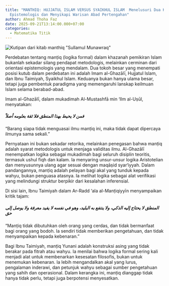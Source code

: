 ```yaml
---
title: "MANTHIQ: HUJJATUL ISLAM VERSUS SYAIKHUL ISLAM  Menelusuri Dua Kutub
  Epistemologis dan Menyikapi Warisan Abad Pertengahan"
author: Ahmad Thoha Faz
date: 2025-09-21T13:14:00.000+07:00
categories:
  - Matematika Titik
---
```

![Kutipan dari kitab manthiq "Sullamul Munawraq"](/images/uploads/whatsapp-image-2025-09-14-at-10.59.14_87301903.jpg "Kutipan dari kitab manthiq \"Sullamul Munawraq\"")

Perdebatan tentang manṭiq (logika formal) dalam khazanah pemikiran Islam bukanlah sekadar silang pendapat metodologis, melainkan cerminan dari orientasi epistemologis yang mendalam. Dua tokoh besar yang menempati posisi kutub dalam perdebatan ini adalah Imam al-Ghazālī, Hujjatul Islam, dan Ibnu Taimiyah, Syaikhul Islam. Keduanya bukan hanya ulama besar, tetapi juga pembentuk paradigma yang memengaruhi lanskap keilmuan Islam selama berabad-abad.



Imam al-Ghazālī, dalam mukadimah Al-Mustashfā min ‘Ilm al-Uṣūl, menyatakan:



##### فمن لا يحيط بهذا المنطق فلا ثقة بعلومه أصلاً

“Barang siapa tidak menguasai ilmu manṭiq ini, maka tidak dapat dipercaya ilmunya sama sekali.”



Pernyataan ini bukan sekadar retorika, melainkan penegasan bahwa manṭiq adalah syarat metodologis untuk menjaga validitas ilmu. Al-Ghazālī menempatkan logika sebagai mukadimah bagi seluruh disiplin teoritis, termasuk ushul fiqh dan kalam. Ia menyaring unsur-unsur logika Aristotelian dan menyusunnya ulang agar sesuai dengan maqāṣid syar‘iyyah. Dalam pandangannya, manṭiq adalah pelayan bagi akal yang tunduk kepada wahyu, bukan penguasa atasnya. Ia melihat logika sebagai alat verifikasi yang melindungi struktur berpikir dari kesalahan inferensial.



Di sisi lain, Ibnu Taimiyah dalam Ar-Radd ‘ala al-Manṭiqiyyīn menyampaikan kritik tajam:



##### المنطق لا يحتاج إليه الذكي، ولا ينتفع به البليد، وهو في نفسه لا يفيد معرفة ولا يوصل إلى حق

 “Manṭiq tidak dibutuhkan oleh orang yang cerdas, dan tidak bermanfaat bagi orang yang bodoh. Ia sendiri tidak memberikan pengetahuan, dan tidak menyampaikan kepada kebenaran.”



Bagi Ibnu Taimiyah, manṭiq Yunani adalah konstruksi asing yang tidak berakar pada fitrah atau wahyu. Ia menilai bahwa logika formal sering kali menjadi alat untuk membenarkan kesesatan filosofis, bukan untuk menemukan kebenaran. Ia lebih mengandalkan akal yang lurus, pengalaman inderawi, dan petunjuk wahyu sebagai sumber pengetahuan yang sahih dan operasional. Dalam kerangka ini, manṭiq dianggap tidak hanya tidak perlu, tetapi juga berpotensi menyesatkan.

